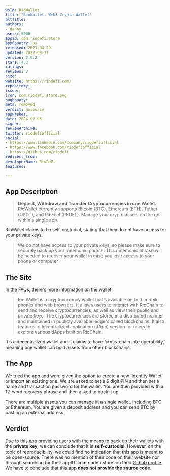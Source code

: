 ```yaml
---
wsId: RioWallet
title: 'RioWallet: Web3 Crypto Wallet'
altTitle: 
authors:
- danny
users: 5000
appId: com.riodefi.store
appCountry: us
released: 2021-04-29
updated: 2022-08-11
version: 2.9.8
stars: 4.3
ratings: 
reviews: 3
size: 
website: https://riodefi.com/
repository: 
issue: 
icon: com.riodefi.store.png
bugbounty: 
meta: removed
verdict: nosource
appHashes: 
date: 2024-02-05
signer: 
reviewArchive: 
twitter: riodefiofficial
social:
- https://www.linkedin.com/company/riodefiofficial
- https://www.facebook.com/riodefiofficial
- https://github.com/riodefi
redirect_from: 
developerName: RioDeFi
features: 

---
```


## App Description

> **Deposit, Withdraw and Transfer Cryptocurrencies in one Wallet.**<br>
RioWallet currently supports Bitcoin (BTC), Ethereum (ETH), Tether (USDT), and RioFuel (RFUEL). Manage your crypto assets on the go within a single app.

RioWallet claims to be self-custodial, stating that they do not have access to your private keys.

> We do not have access to your private keys, so please make sure to securely back up your mnemonic phrase. This mnemonic phrase will be needed to recover your wallet in case you lose access to your phone or computer

## The Site

[In the FAQs](https://riodefi.com/faq), there's more information on the wallet:

> Rio Wallet is a cryptocurrency wallet that’s available on both mobile phones and web browsers. It allows users to interact with RioChain to send and receive cryptocurrencies, as well as view their public and private keys. The cryptocurrencies are stored in a distributed manner and maintained in publicly available ledgers called blockchains. It also features a decentralized application (dApp) section for users to explore various dApps built on RioChain.

It's a decentralized wallet and it claims to have 'cross-chain interoperability,' meaning one wallet can hold assets from other blockchains.

## The App

We tried the app and were given the option to create a new 'Identity Wallet' or import an existing one. We are asked to set a 6 digit PIN and then set a name and transaction password for the wallet. You are then provided with a 12-word recovery phrase and then asked to back it up.

There are multiple assets you can manage in a single wallet, including BTC or Ethereum. You are given a deposit address and you can send BTC by pasting an external address.

## Verdict

Due to this app providing users with the means to back up their wallets with the **private key,** we can conclude that it is **self-custodial**. However, on the topic of reproducibility, we could find no indication that this app is meant to be open-source. There was no mention of their code on their website nor through searching for their appID 'com.riodefi.store' on their [Github profile.](https://github.com/search?q=org%3ARioDefi+com.riodefi.store) We have to conclude that this app **does not provide the source code.**